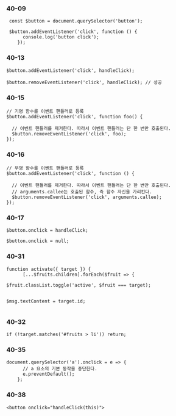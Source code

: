 ### 40-09
```
 const $button = document.querySelector('button');
 
 $button.addEventListener('click', function () {
      console.log('button click');
    });
```

### 40-13
```
$button.addEventListener('click', handleClick);

$button.removeEventListener('click', handleClick); // 성공
```

### 40-15
```
// 기명 함수를 이벤트 핸들러로 등록
$button.addEventListener('click', function foo() {
  
  // 이벤트 핸들러를 제거한다. 따라서 이벤트 핸들러는 단 한 번만 호출된다.
  $button.removeEventListener('click', foo);
});
```

### 40-16
```
// 무명 함수를 이벤트 핸들러로 등록
$button.addEventListener('click', function () {
  
  // 이벤트 핸들러를 제거한다. 따라서 이벤트 핸들러는 단 한 번만 호출된다.
  // arguments.callee는 호출된 함수, 즉 함수 자신을 가리킨다.
  $button.removeEventListener('click', arguments.callee);
});
```

### 40-17
```
$button.onclick = handleClick;

$button.onclick = null;
```

### 40-31
```
function activate({ target }) {
      [...$fruits.children].forEach($fruit => {
```
      
```
$fruit.classList.toggle('active', $fruit === target);
  
```
      
```
$msg.textContent = target.id;
     
```
      
### 40-32
```
if (!target.matches('#fruits > li')) return;
```

### 40-35

```
document.querySelector('a').onclick = e => {
      // a 요소의 기본 동작을 중단한다.
      e.preventDefault();
    };
```

### 40-38
```
<button onclick="handleClick(this)">
  ```
  
  
